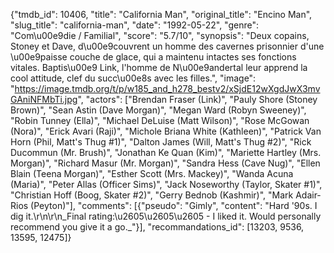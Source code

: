 {"tmdb_id": 10406, "title": "California Man", "original_title": "Encino Man", "slug_title": "california-man", "date": "1992-05-22", "genre": "Com\u00e9die / Familial", "score": "5.7/10", "synopsis": "Deux copains, Stoney et Dave, d\u00e9couvrent un homme des cavernes prisonnier d'une \u00e9paisse couche de glace, qui a maintenu intactes ses fonctions vitales. Baptis\u00e9 Link, l'homme de N\u00e9andertal leur apprend la cool attitude, clef du succ\u00e8s avec les filles.", "image": "https://image.tmdb.org/t/p/w185_and_h278_bestv2/xSjdE12wXgdJwX3mvGAniNFMbTi.jpg", "actors": ["Brendan Fraser (Link)", "Pauly Shore (Stoney Brown)", "Sean Astin (Dave Morgan)", "Megan Ward (Robyn Sweeney)", "Robin Tunney (Ella)", "Michael DeLuise (Matt Wilson)", "Rose McGowan (Nora)", "Erick Avari (Raji)", "Michole Briana White (Kathleen)", "Patrick Van Horn (Phil, Matt's Thug #1)", "Dalton James (Will, Matt's Thug #2)", "Rick Ducommun (Mr. Brush)", "Jonathan Ke Quan (Kim)", "Mariette Hartley (Mrs. Morgan)", "Richard Masur (Mr. Morgan)", "Sandra Hess (Cave Nug)", "Ellen Blain (Teena Morgan)", "Esther Scott (Mrs. Mackey)", "Wanda Acuna (Maria)", "Peter Allas (Officer Sims)", "Jack Noseworthy (Taylor, Skater #1)", "Christian Hoff (Boog, Skater #2)", "Gerry Bednob (Kashmir)", "Mark Adair-Rios (Peyton)"], "comments": [{"pseudo": "Gimly", "content": "Hard '90s. I dig it.\r\n\r\n_Final rating:\u2605\u2605\u2605 - I liked it. Would personally recommend you give it a go._"}], "recommandations_id": [13203, 9536, 13595, 12475]}